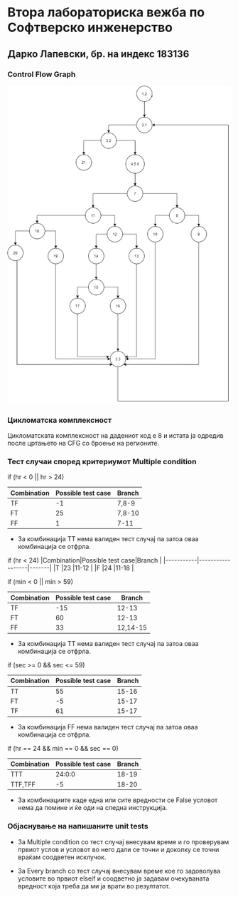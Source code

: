 # Втора лабораториска вежба по Софтверско инженерство
## Дарко Лапевски, бр. на индекс 183136

### Control Flow Graph
![alt text](silab2cfg.png )

### Цикломатска комплексност
 Цикломатската комплексност на дадениот код е 8 и истата ја одредив после цртањето на CFG со броење на регионите.

### Тест случаи според критериумот Multiple condition

if (hr < 0 || hr > 24)

|Combination|Possible test case|Branch |
|-----------|------------------|-------|
|TF         |-1                |7,8-9  |
|FT         |25                |7,8-10 |
|FF         |1                 |7-11   |

- За комбинација ТТ нема валиден тест случај па затоа оваа комбинација се отфрла.

if (hr < 24)
|Combination|Possible test case|Branch |
|-----------|------------------|-------|
|T         |23                |11-12  |
|F         |24                |11-18 |

  if (min < 0 || min > 59)

|Combination|Possible test case|Branch    |
|-----------|------------------|----------|
|TF         |-15               |12-13  |
|FT         |60                |12-13  |
|FF         |33                |12,14-15      |

- За комбинација ТТ нема валиден тест случај па затоа оваа комбинација се отфрла.

 if (sec >= 0 && sec <= 59)

|Combination|Possible test case|Branch    |
|-----------|------------------|----------|
|TТ         |55              |15-16  |
|FT         |-5               |15-17  |
|TF         |61               |15-17  |

- За комбинација FF нема валиден тест случај па затоа оваа комбинација се отфрла.

if (hr == 24 && min == 0 && sec == 0)

|Combination|Possible test case|Branch    |
|-----------|------------------|----------|
|TТT         |24:0:0           |18-19 |
|TTF,TFF     |-5               |18-20 |
 - За комбинациите каде една или сите вредности се False условот нема да помине и ќе оди на следна инструкција.

### Објаснување на напишаните unit tests
- За Multiple condition со тест случај внесувам време и  го проверувам првиот услов 
и условот во него дали се точни и доколку се точни враќам соодветен исклучок.

- За Every branch со тест случај внесувам време кое го задоволува условите во првиот elseif
 и соодветно ја задавам очекуваната вредност која треба да ми ја врати во резултатот. 

